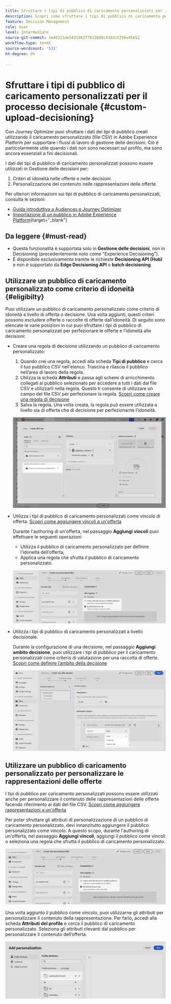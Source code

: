 ```yaml
---
title: Sfruttare i tipi di pubblico di caricamento personalizzati per il processo decisionale
description: Scopri come sfruttare i tipi di pubblico di caricamento personalizzati per prendere decisioni.
feature: Decision Management
role: User
level: Intermediate
source-git-commit: 1e46321de543196277613889c438dc6756e45652
workflow-type: tm+mt
source-wordcount: '532'
ht-degree: 0%

---
```



# Sfruttare i tipi di pubblico di caricamento personalizzati per il processo decisionale {#custom-upload-decisioning}

Con Journey Optimizer puoi sfruttare i dati dei tipi di pubblico creati utilizzando il caricamento personalizzato (file CSV) in Adobe Experience Platform per supportare i flussi di lavoro di gestione delle decisioni. Ciò è particolarmente utile quando i dati non sono necessari sul profilo, ma sono ancora essenziali a fini decisionali.

I dati dei tipi di pubblico di caricamento personalizzati possono essere utilizzati in Gestione delle decisioni per:

1. Criteri di idoneità nelle offerte e nelle decisioni.
2. Personalizzazione del contenuto nelle rappresentazioni delle offerte.

Per ulteriori informazioni sui tipi di pubblico di caricamento personalizzati, consulta le sezioni:
* [Guida introduttiva a Audiences e Journey Optimizer](../audience/about-audiences.md)
* [Importazione di un pubblico in Adobe Experience Platform](https://experienceleague.adobe.com/en/docs/experience-platform/segmentation/ui/audience-portal#import-audience){target="_blank"}

## Da leggere {#must-read}

* Questa funzionalità è supportata solo in **Gestione delle decisioni**, non in Decisioning (precedentemente noto come &quot;Experience Decisioning&quot;).
* È disponibile esclusivamente tramite le richieste **Decisioning API (Hub)** e non è supportato da **Edge Decisioning API** o **batch decisioning**.
 

## Utilizzare un pubblico di caricamento personalizzato come criterio di idoneità {#eligibilty}

Puoi utilizzare un pubblico di caricamento personalizzato come criterio di idoneità a livello di offerta o decisione. Una volta aggiunti, questi criteri possono escludere offerte o raccolte di offerte dall’idoneità. Di seguito sono elencate le varie posizioni in cui puoi sfruttare i tipi di pubblico di caricamento personalizzati per perfezionare le offerte e l’idoneità alle decisioni:

* Creare una regola di decisione utilizzando un pubblico di caricamento personalizzato:

   1. Quando crei una regola, accedi alla scheda **Tipi di pubblico** e cerca il tuo pubblico CSV nell&#39;elenco. Trascina e rilascia il pubblico nell’area di lavoro della regola.
   1. Utilizza la scheda **Attributi** e passa agli schemi di arricchimento collegati al pubblico selezionato per accedere a tutti i dati dal file CSV e utilizzarli nella regola. Questo ti consente di utilizzare un campo del file CSV per perfezionare la regola. [Scopri come creare una regola di decisione](../offers/offer-library/creating-decision-rules.md)
   1. Salva la regola. Una volta creata, la regola può essere utilizzata a livello sia di offerta che di decisione per perfezionarne l’idoneità.

  ![](assets/csv-rule.png)

* Utilizza i tipi di pubblico di caricamento personalizzati come vincolo di offerta. [Scopri come aggiungere vincoli a un&#39;offerta](../offers/offer-library/add-constraints.md)

  Durante l&#39;authoring di un&#39;offerta, nel passaggio **Aggiungi vincoli** puoi effettuare le seguenti operazioni:

   * Utilizza il pubblico di caricamento personalizzato per definire l’idoneità dell’offerta,
   * Applica una regola che sfrutta il pubblico di caricamento personalizzato.

  ![](assets/csv-offer.png)

* Utilizza i tipi di pubblico di caricamento personalizzati a livello decisionale.

  Durante la configurazione di una decisione, nel passaggio **Aggiungi ambito decisione**, puoi utilizzare i tipi di pubblico per il caricamento personalizzati come criterio di valutazione per una raccolta di offerte. [Scopri come definire l’ambito della decisione](../offers/offer-activities/create-offer-activities.md#add-decision-scopes)

  ![](assets/csv-decision.png)

## Utilizzare un pubblico di caricamento personalizzato per personalizzare le rappresentazioni delle offerte

I tipi di pubblico per caricamento personalizzati possono essere utilizzati anche per personalizzare il contenuto delle rappresentazioni delle offerte facendo riferimento ai dati del file CSV. [Scopri come aggiungere rappresentazioni a un&#39;offerta](../offers/offer-library/add-representations.md)

Per poter sfruttare gli attributi di personalizzazione di un pubblico di caricamento personalizzato, devi innanzitutto aggiungere il pubblico personalizzato come vincolo. A questo scopo, durante l&#39;authoring di un&#39;offerta, nel passaggio **Aggiungi vincoli**, aggiungi il pubblico come vincoli o seleziona una regola che sfrutta il pubblico di caricamento personalizzato.

![](assets/csv-offer.png)

Una volta aggiunto il pubblico come vincolo, puoi utilizzarne gli attributi per personalizzare il contenuto della rappresentazione. Per farlo, accedi alla scheda **Attributi del profilo** e cerca il pubblico di caricamento personalizzato. Seleziona gli attributi rilevanti dal pubblico per personalizzare il contenuto dell’offerta.

![](assets/csv-perso.png)
